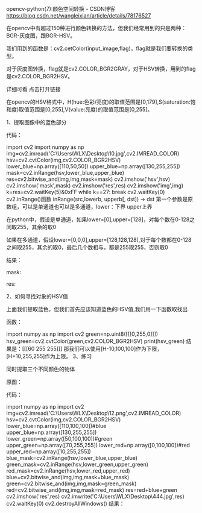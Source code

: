 opencv-python(7):颜色空间转换 - CSDN博客 https://blog.csdn.net/wangleixian/article/details/78176527

在opencv中有超过150种进行颜色转换的方法，但我们经常用到的只是两种：BGR-灰度图，跟BGR-HSV。

我们用到的函数是：cv2.cetColor(input_image,flag)，flag就是我们要转换的类型。

对于灰度图转换，flag就是cv2.COLOR_BGR2GRAY，对于HSV转换，用到的flag是cv2.COLOR_BGR2HSV。

详细可看  点击打开链接

在opencv的HSV格式中，H(hue:色彩/亮度)的取值范围是[0,179],S(saturation:饱和度)取值范围是[0,255],V(value:亮度)的取值范围是[0,255]。

1、提取图像中的蓝色部分

代码：


import cv2
import numpy as np
img=cv2.imread('C:\\Users\\WLX\\Desktop\\10.jpg',cv2.IMREAD_COLOR)
hsv=cv2.cvtColor(img,cv2.COLOR_BGR2HSV)
lower_blue=np.array([110,50,50])
upper_blue=np.array([130,255,255])
mask=cv2.inRange(hsv,lower_blue,upper_blue)
res=cv2.bitwise_and(img,img,mask=mask)
cv2.imshow('hsv',hsv)
cv2.imshow('mask',mask)
cv2.imshow('res',res)
cv2.imshow('img',img)
k=res=cv2.waitKey(5)&0xFF
while k==27:
    break
cv2.waitKey(0)
cv2.inRange()函数
inRange(src,lowerb, upperb[, dst]) -> dst
第一个参数是原数组，可以是单通道也可以是多通道，lower：下界  upper上界

在python中，假设是单通道，如果lower=[0],upper=[128]，对每个数在0-128之间取255，其余的取0

如果在多通道，假设lower=[0,0,0],upper=[128,128,128],对于每个数都在0-128之间取255，其余的取0，最后几个数相与，都是255取255，否则取0

结果：

mask:



res:



2、如何寻找对象的HSV值

上面我们提取蓝色，但我们首先应该知道蓝色的HSV值,我们用一下函数取找出

函数：


import numpy as np
import cv2
green=np.uint8([[[0,255,0]]])
hsv_green=cv2.cvtColor(green,cv2.COLOR_BGR2HSV)
print(hsv_green)
结果是：[[[60 255 255]]]
那我们可以使用[H-10,100,100]作为下限，[H+10,255,255]作为上限。
3、练习

同时提取三个不同颜色的物体

原图：



代码：


import numpy as np
import cv2
img=cv2.imread('C:\\Users\\WLX\\Desktop\\12.png',cv2.IMREAD_COLOR)
hsv=cv2.cvtColor(img,cv2.COLOR_BGR2HSV)
lower_blue=np.array([110,100,100])#blue
upper_blue=np.array([130,255,255])
lower_green=np.array([50,100,100])#green
upper_green=np.array([70,255,255])
lower_red=np.array([0,100,100])#red
upper_red=np.array([10,255,255])
blue_mask=cv2.inRange(hsv,lower_blue,upper_blue)
green_mask=cv2.inRange(hsv,lower_green,upper_green)
red_mask=cv2.inRange(hsv,lower_red,upper_red)
blue=cv2.bitwise_and(img,img,mask=blue_mask)
green=cv2.bitwise_and(img,img,mask=green_mask)
red=cv2.bitwise_and(img,img,mask=red_mask)
res=red+blue+green
cv2.imshow('res',res)
cv2.imwrite('C:\\Users\\WLX\\Desktop\\444.jpg',res)
cv2.waitKey(0)
cv2.destroyAllWindows()
结果：

